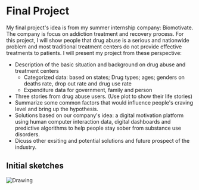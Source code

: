 # Final Project
  My final project's idea is from my summer internship company: Biomotivate. The company is focus on addiction treatment and recovery process.
  For this project, I will show people that drug abuse is a serious and nationwide problem and most traditional treatment centers do not provide effective treatments to patients. I will present my project from these perspective:
  * Description of the basic situation and background on drug abuse and treatment centers
    * Categorized data: based on states; Drug types; ages; genders on deaths rate, drop out rate and drug use rate
    * Expenditure data for government, family and person
  * Three stories from drug abuse users. (Use plot to show their life stories)
  * Summarize some common factors that would influence people's craving level and bring up the hypothesis.
  * Solutions based on our company's idea: a digital motivation platform using human computer interaction data, digital dashboards and predictive algorithms to help people stay sober from substance use disorders.
  * Dicuss other exsiting and potential solutions and future prospect of the industry.   

## Initial sketches
![Drawing](https://user-images.githubusercontent.com/51921356/61593519-60e83280-abae-11e9-8379-28f66540b4d4.png)

  
  

